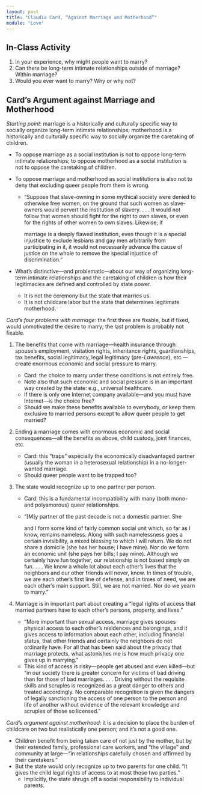 ```yaml
---
layout: post
title: "Claudia Card, “Against Marriage and Motherhood”"
module: "Love"
---
```


## In-Class Activity

1. In your experience, why might people want to marry?
2. Can there be long-term intimate relationships outside of marriage? Within marriage?
3. Would you ever want to marry? Why or why not?

## Card’s Argument against Marriage and Motherhood

*Starting point*: marriage is a historically and culturally specific way to socially organize long-term intimate relationships; motherhood is a historically and culturally specific way to socially organize the caretaking of children.

- To oppose marriage as a social institution is not to oppose long-term intimate relationships; to oppose motherhood as a social institution is not to oppose the caretaking of children.

- To oppose marriage and motherhood as social institutions is also not to deny that excluding queer people from them is wrong.

  - “Suppose that slave-owning in some mythical society were denied to otherwise free women, on the ground that such women as slave-owners would pervert the institution of slavery. . . . It would not follow that women should fight for the right to own slaves, or even for the rights of other women to own slaves. Likewise, if

    marriage is a deeply flawed institution, even though it is a special injustice to exclude lesbians and gay men arbitrarily from participating in it, it would not necessarily advance the cause of justice on the whole to remove the special injustice of discrimination.”

- What’s distinctive—and problematic—about our way of organizing long-term intimate relationships and the caretaking of children is how their legitimacies are defined and controlled by state power.

  - It is not the ceremony but the state that marries us.
  - It is not childcare labor but the state that determines legitimate motherhood.

*Card’s four problems with marriage*: the first three are fixable, but if fixed, would unmotivated the desire to marry; the last problem is probably not fixable.

1. The benefits that come with marriage—health insurance through spouse’s employment, visitation rights, inheritance rights, guardianships, tax benefits, social legitimacy, legal legitimacy (pre-*Lawrence*), etc.—create enormous economic and social pressure to marry.
   - Card: the choice to marry under these conditions is not entirely free.
   - Note also that such economic and social pressure is in an important way created by the state: e.g., universal healthcare.
   - If there is only one Internet company available—and you must have Internet—is the choice free?
   - Should we make these benefits available to everybody, or keep them exclusive to married persons except to allow queer people to get married?
2. Ending a marriage comes with enormous economic and social consequences—all the benefits as above, child custody, joint finances, etc.
   - Card: this “traps” especially the economically disadvantaged partner (usually the woman in a heterosexual relationship) in a no-longer-wanted marriage.
   - Should queer people want to be trapped too?
3. The state would recognize up to one partner per person.
   - Card: this is a fundamental incompatibility with many (both mono- and polyamorous) queer relationships.

   - “[M]y partner of the past decade is not a domestic partner. She

     and I form some kind of fairly common social unit which, so far as I know, remains nameless. Along with such namelessness goes a certain invisibility, a mixed blessing to which I will return. We do not share a domicile (she has her house; I have mine). Nor do we form an economic unit (she pays her bills; I pay mine). Although we certainly have fun together, our relationship is not based simply on fun. . . . We know a whole lot about each other’s lives that the neighbors and our other friends will never, know. In times of trouble, we are each other’s first line of defense, and in times of need, we are each other’s main support. Still, we are not married. Nor do we yearn to marry.”
4. Marriage is in important part about creating a “legal rights of access that married partners have to each other’s persons, property, and lives.”

   - “More important than sexual access, marriage gives spouses physical access to each other’s residences and belongings, and it gives access to information about each other, including financial status, that other friends and certainly the neighbors do not ordinarily have. For all that has been said about the privacy that marriage protects, what astonishes me is how much privacy one gives up in marrying.”
   - This kind of access is risky—people get abused and even killed—but “in our society there is greater concern for victims of bad driving than for those of bad marriages. . . . Driving without the requisite skills and scruples is recognized as a great danger to others and treated accordingly. No comparable recognition is given the dangers of legally sanctioning the access of one person to the person and life of another without evidence of the relevant knowledge and scruples of those so licensed.”

*Card’s argument against motherhood*: it is a decision to place the burden of childcare on two but realistically one person; and it’s not a good one.

- Children benefit from being taken care of not just by the mother, but by their extended family, professional care workers, and “the village” and community at large—“in relationships carefully chosen and affirmed by their caretakers.”
- But the state would only recognize up to two parents for one child. “It gives the child legal rights of access to at most those two parties.”
  - Implicitly, the state shrugs off a social responsibility to individual parents.

